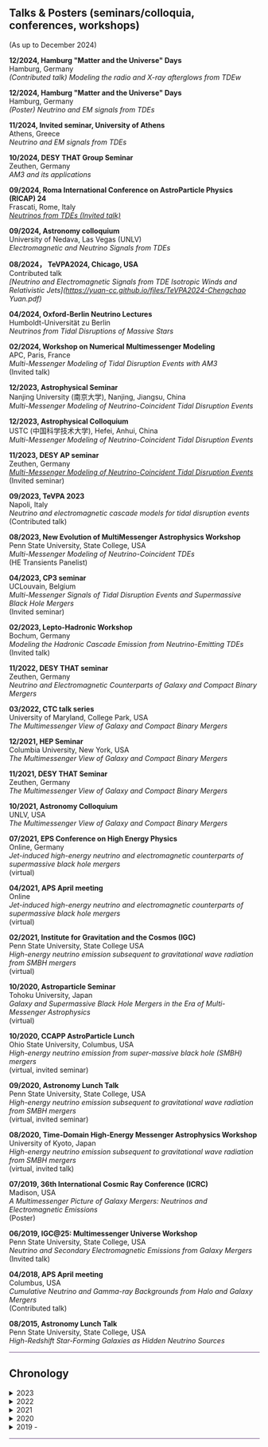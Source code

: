 <h2>Talks & Posters (seminars/colloquia, conferences, workshops)</h2>
(As up to December 2024)

**12/2024, Hamburg "Matter and the Universe" Days** <br />
Hamburg, Germany <br />
*(Contributed talk) Modeling the radio and X-ray afterglows from TDEw*

**12/2024, Hamburg "Matter and the Universe" Days** <br />
Hamburg, Germany <br />
*(Poster) Neutrino and EM signals from TDEs*

**11/2024, Invited seminar, University of Athens** <br />
Athens, Greece <br />
*Neutrino and EM signals from TDEs*

**10/2024, DESY THAT Group Seminar** <br />
Zeuthen, Germany <br />
*AM3 and its applications*

**09/2024, Roma International Conference on AstroParticle Physics (RICAP) 24** <br />
Frascati, Rome, Italy <br />
*[Neutrinos from TDEs (Invited talk)](https://agenda.infn.it/event/35353/contributions/236438/attachments/125679/185411/RICAP24_TDE_CYuan.pdf)*

**09/2024, Astronomy colloquium** <br />
University of Nedava, Las Vegas (UNLV) <br />
*Electromagnetic and Neutrino Signals from TDEs*

**08/2024， TeVPA2024, Chicago, USA** <br />
Contributed talk <br />
*[Neutrino and Electromagnetic Signals from TDE Isotropic Winds and Relativistic Jets](https://yuan-cc.github.io/files/TeVPA2024-Chengchao Yuan.pdf)*

**04/2024, Oxford-Berlin Neutrino Lectures** <br />
Humboldt-Universität zu Berlin <br />
*Neutrinos from Tidal Disruptions of Massive Stars*


**02/2024, Workshop on Numerical Multimessenger Modeling** <br /> APC, Paris, France <br /> *Multi-Messenger Modeling of Tidal Disruption Events with AM3* <br /> (Invited talk)

**12/2023, Astrophysical Seminar** <br />  Nanjing University (南京大学), Nanjing, Jiangsu, China <br />  *Multi-Messenger Modeling of Neutrino-Coincident Tidal Disruption Events* <br /> 

**12/2023, Astrophysical Colloquium** <br />  USTC (中国科学技术大学), Hefei, Anhui, China <br />  *Multi-Messenger Modeling of Neutrino-Coincident Tidal Disruption Events* <br /> 

**11/2023, DESY AP seminar** <br />  Zeuthen, Germany <br />  *[Multi-Messenger Modeling of Neutrino-Coincident Tidal Disruption Events](https://yuan-cc.github.io/files/11:23-DESY_AP_Seminar.pdf)* <br /> (Invited seminar)

**09/2023, TeVPA 2023** <br />  Napoli, Italy <br />  *Neutrino and electromagnetic cascade models for tidal disruption events* <br /> (Contributed talk)

**08/2023, New Evolution of MultiMessenger Astrophysics Workshop** <br />  Penn State University, State College, USA <br />  *Multi-Messenger Modeling of Neutrino-Coincident TDEs* <br /> (HE Transients Panelist)

**04/2023, CP3 seminar** <br />  UCLouvain, Belgium <br />  *Multi-Messenger Signals of Tidal Disruption Events and Supermassive Black Hole Mergers* <br /> (Invited seminar)

**02/2023, Lepto-Hadronic Workshop** <br />  Bochum, Germany <br />  *Modeling the Hadronic Cascade Emission from Neutrino-Emitting TDEs* <br /> (Invited talk)

**11/2022, DESY THAT seminar** <br />  Zeuthen, Germany <br />  *Neutrino and Electromagnetic Counterparts of Galaxy and Compact Binary Mergers* <br /> 

**03/2022, CTC talk series** <br />  University of Maryland, College Park, USA <br />  *The Multimessenger View of Galaxy and Compact Binary Mergers* <br /> 

**12/2021, HEP Seminar** <br />  Columbia University, New York, USA <br />  *The Multimessenger View of Galaxy and Compact Binary Mergers* <br /> 

**11/2021, DESY THAT Seminar** <br />  Zeuthen, Germany <br />  *The Multimessenger View of Galaxy and Compact Binary Mergers* <br /> 

**10/2021, Astronomy Colloquium** <br />  UNLV, USA <br />  *The Multimessenger View of Galaxy and Compact Binary Mergers* <br /> 

**07/2021, EPS Conference on High Energy Physics** <br /> Online, Germany <br />  *Jet-induced high-energy neutrino and electromagnetic counterparts of supermassive black hole mergers* <br /> (virtual)

**04/2021, APS April meeting** <br />  Online <br />  *Jet-induced high-energy neutrino and electromagnetic counterparts of supermassive black hole mergers* <br /> (virtual)

**02/2021, Institute for Gravitation and the Cosmos (IGC)** <br />  Penn State University, State College USA <br />  *High-energy neutrino emission subsequent to gravitational wave radiation from SMBH mergers* <br /> (virtual)

**10/2020, Astroparticle Seminar** <br />  Tohoku University, Japan <br />  *Galaxy and Supermassive Black Hole Mergers in the Era of Multi-Messenger Astrophysics* <br /> (virtual)

**10/2020, CCAPP AstroParticle Lunch** <br />  Ohio State University, Columbus, USA <br />  *High-energy neutrino emission from super-massive black hole (SMBH) mergers* <br /> (virtual, invited seminar)

**09/2020, Astronomy Lunch Talk** <br />  Penn State University, State College, USA <br />  *High-energy neutrino emission subsequent to gravitational wave radiation from SMBH mergers* <br /> (virtual, invited seminar)

**08/2020, Time-Domain High-Energy Messenger Astrophysics Workshop** <br />  University of Kyoto, Japan <br />  *High-energy neutrino emission subsequent to gravitational wave radiation from SMBH mergers* <br /> (virtual, invited talk)

**07/2019, 36th International Cosmic Ray Conference (ICRC)** <br />  Madison, USA <br />  *A Multimessenger Picture of Galaxy Mergers: Neutrinos and Electromagnetic Emissions* <br /> (Poster)

**06/2019, IGC@25: Multimessenger Universe Workshop** <br />  Penn State University, State College, USA <br />  *Neutrino and Secondary Electromagnetic Emissions from Galaxy Mergers* <br /> (Invited talk)

**04/2018, APS April meeting** <br />  Columbus, USA <br />  *Cumulative Neutrino and Gamma-ray Backgrounds from Halo and Galaxy Mergers* <br /> (Contributed talk)

**08/2015, Astronomy Lunch Talk** <br />  Penn State University, State College, USA <br />  *High-Redshift Star-Forming Galaxies as Hidden Neutrino Sources* <br /> 
   
<hr style="height:2px;border-width:0;color:gray;background-color:#B3A1BF">


<h2>Chronology</h2>
   
<details><summary>2023</summary>
 <ul>

<li> December 25 - January 01, 2024<br />
Happy Holidays!</li>

<li> December 21 - December 22<br />
Astronomy Seminar, 南京大学 (Nanjing University), Nanjing, Jiangsu, China </li>

<li> December 18 - December 20<br />
Astrophysical Seminar, 中国科学技术大学 (University of Science and Technology of China)，Hefei, Anhui, China </li>

<li> December 13<br />
THAT group Christmas Dinner</li>

<li> November 17<br />
DESY AP seminar, Zeuthen, Germany</li>

<li> September 11 - September 15<br />
Contribution talk, TeVPA23, Napoli, Italy.</li>

<li> August 21 - August 23<br />
Panelist, New Evolution of MultiMessenger Astrophysics Workshop, Penn State Univerisity </li>

<li> July 18 - September 7<br />
DESY summer undergraduate student program.</li>

<li> June 25 - July 17<br />
Summer vacation to U.S.</li>

<li> April 25 - 27<br />
Invited seminar, UCLouvain, Belgium</li>

<li> February 27 - March 03<br />
Invited talk, Astroparticle Workshop on Numerical Multimessenger Modeling, Ruhr-Universität Bochum (Germany)</li>

<li> February 21/22<br />
Postdoc representative, DESY Astroparticle Division meeting</li>

<li> December 23, 2022 - January 2, 2023 <br />
Happy Holidays!</li>

</ul>
</details>

<details><summary>2022</summary>
 <ul>
   
<li> December 23 - January 1, 2023 <br /> Happy Holidays!</li>

<li> December 16<br />
DESY Astroparticle (AP) Morning Show & Christmas Lunch</li>

<li> December 14<br />
THAT group meeting - lead TDE AT2022cmc discussion</li>

<li> November 11<br />
The paper with B. Theodore Zhang et al is submitted to [arXiv](https://arxiv.org/abs/2211.05754).</li>

<li> November 09<br />
Seminar talk at THAT meeting</li>

<li> October 09<br />
Fermi GBM and Swift XRT/BAT detected the brightest GRB 221009A.</li>

<li> October 01<br />
Move to Zeuthen, Germany and start my postdoctoral position at DESY.</li>

<li> August 13 <br />
Penn State Summer 2022 Commencement ceremonies. </li>

<li> July 13-16<br />
AstroFest!</li>

<li> June 28<br />
My PhD dissertation is approved by the Committee and the Graduate School.</li>

<li> June 17 <br />
Our SGRB paper with Kohta, Peter, Imre, Dafne, and Asaf has now been published in ApJ, and is available at https://doi.org/10.3847/1538-4357/ac6ddf.</li>

<li> April 19, 10 am (EDT) <br />
PhD defense (hybrid: Davey Lab 339 and zoom link TBD)</li>

<li> ~~April 10 - APS April meeting, New York City (cancelled)~~</li>

<li> March 16 <br />
CTC talk series, University of Maryland</li>
   
</ul>
</details>

<details><summary>2021</summary>
 <ul>
<li> 12/2021 - HEP seminar, Columbia University [<a href="https://yuan-cc.github.io/files/columbia_slides.pdf">Slides</a>]</li>
<li> 11/2021 - talk, THAT seminar, DESY (virtual)</li>
<li> 10/2021 - talk, astronomy colloquium, UNLV (virtual)</li>
<li> 07/2021 - contributed talk, European Physical Society Conference on High Energy Physics (EPS-HEP)</li>
<li> 04/2021 - contributed talk, APS April Meeting (virtual)</li>
   </ul>
</details>

<details><summary>2020</summary>
  <ul>
   <li>10/2020 - CCAPP AstroParticle Lunch, OSU (virtual) </li>
   <li>10/2020 - astronomical seminar, Tohoku University, Japan (virtual)</li> 
   <li>09/2020 - lunch talk, Dept. of Astronomy & Astrophysics, Penn State </li>
   <li>08/2020 - contributed taik, Time-Domain High-Energy Messenger Astrophysics Workshop, University of Kyoto, Japan</li>
   </ul>
</details>

<details><summary>2019 - </summary>
 <ul>
<li>07/2019 - (poster)36th International Cosmic Ray Conference (ICRC), Madison, WI</li>
<li>06/2019 - contributed talk, IGC@25: Multimessenger Universe Workshop, State College, PA</li>
<li>04/2018 - passed the Doctoral Comprehensive Exam </li>
<li>01/2018 - contributed talk, APS April meeting, Columbus, OH</li>
<li>10/2016 - passed the candidancy exam </li>
<li>06/2016 - obtained B.Sc. of Astronomy from Nanjing University</li>
<li>08/2015 - lunch talk, Dept. of Astronomy & Astrophysics, Penn State</li>
<li>07/2015 - REU internship, host institute: Dept. of Astronomy & Astrophysics, Penn State</li>

  </ul>
</details>

<hr style="height:2px;border-width:0;color:gray;background-color:#B3A1BF">

 
